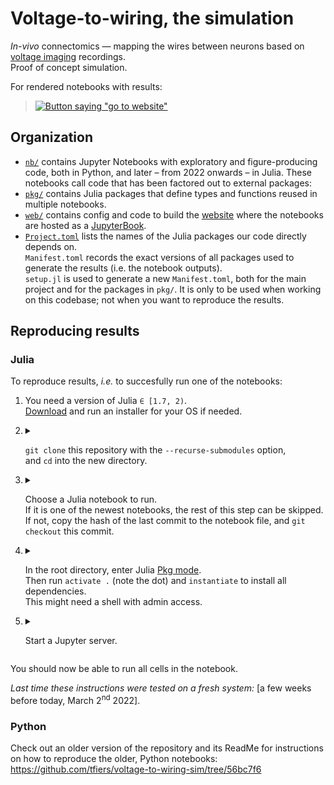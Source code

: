 # Voltage-to-wiring, the simulation

*In-vivo* connectomics — mapping the wires between neurons based on [voltage imaging](https://www.youtube.com/watch?v=FryqOCMyByA&t=20s) recordings.  
Proof of concept simulation.

For rendered notebooks with results:
> [![Button saying "go to website"](https://img.shields.io/badge/🚀_go_to_website-blue)](https://tfiers.github.io/voltage-to-wiring-sim)


## Organization

- [`nb/`](nb) contains Jupyter Notebooks with exploratory and figure-producing code, both in Python, 
  and later – from 2022 onwards – in Julia. These notebooks call code that has been factored out to external packages:
- [`pkg/`](pkg) contains Julia packages that define types and functions reused in multiple notebooks.
- [`web/`](web) contains config and code to build the [website](https://tfiers.github.io/voltage-to-wiring-sim) 
  where the notebooks are hosted as a [JupyterBook](https://jupyterbook.org/).
- [`Project.toml`](Project.toml) lists the names of the Julia packages our code directly depends on.  
  `Manifest.toml` records the exact versions of all packages used to generate the results (i.e. the notebook outputs).  
  `setup.jl` is used to generate a new `Manifest.toml`, both for the main project and for the packages in `pkg/`.
  It is only to be used when working on this codebase; not when you want to reproduce the results.


## Reproducing results

### Julia

To reproduce results, *i.e.* to succesfully run one of the notebooks:

1. You need a version of Julia `∈ [1.7, 2)`.  
  [Download](https://julialang.org/downloads/) and run an installer for your OS if needed.

2. <details><summary>
   
   `git clone` this repository with the `--recurse-submodules` option,  
   and `cd` into the new directory.
   </summary>

   `--recurse-submodules` makes sure that the git submodules 
   in this repository (see [`pkg/`](pkg/)) are cloned as well.
   </details>

3. <details><summary>
   
   Choose a Julia notebook to run.  
   If it is one of the newest notebooks, the rest of this step can be skipped.  
   If not, copy the hash of the last commit to the notebook file, and `git checkout` this commit.
   </summary>

   - A link to this commit and its hash can be found on GitHub,
     in the [`notebooks/`](notebooks/) directory, next to the notebook's filename.  
     Or use `git log <path>`.
   - Why is this step needed?
     The codebase that is called from the notebook will have been further developed 
     since the notebook was last run. Checking out the commit restores the codebase 
     to its former, working state for the notebook.
    </details>

4. <details><summary>
  
   In the root directory, enter Julia [Pkg mode](https://docs.julialang.org/en/v1/stdlib/REPL/#Pkg-mode).  
   Then run `activate .` (note the dot) and `instantiate` to install all dependencies.  
   This might need a shell with admin access.
   </summary>
   
   - `instantiate` installs the exact package versions specified in `Manifest.toml`, 
     which is included in the repository for the purpose of reproducibility.
   - If you want to instead use newer versions of dependencies,
     run `julia setup.jl` in the terminal.
   </details>

5. <details><summary>
  
   Start a Jupyter server.
   </summary>
   
   - If you do not have Jupyter installed,
     run `using IJulia` and `notebook()` in the julia REPL.
   - If you have, the usual `jupyter notebook` (or `python -m notebook`)
     in the terminal works.
   </details>

You should now be able to run all cells in the notebook.

_Last time these instructions were tested on a fresh system:_ [a few weeks before today, March 2<sup>nd</sup> 2022].


### Python

Check out an older version of the repository and its ReadMe 
for instructions on how to reproduce the older, Python notebooks:
https://github.com/tfiers/voltage-to-wiring-sim/tree/56bc7f6
